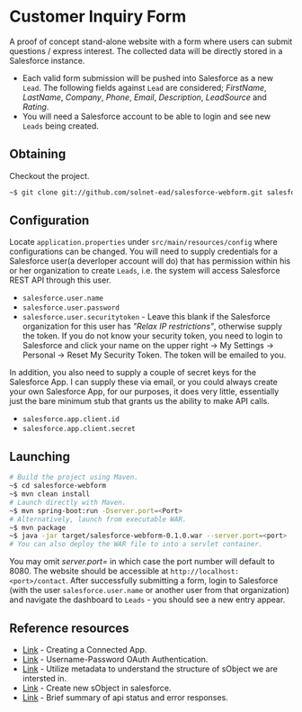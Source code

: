 # Customer Inquiry Form 
A proof of concept stand-alone website with a form where users can submit questions / express interest. The collected data will be directly stored in a Salesforce instance.
* Each valid form submission will be pushed into Salesforce as a new `Lead`. The following fields against `Lead` are considered; *FirstName*, *LastName*, *Company*, *Phone*, *Email*, *Description*, *LeadSource* and *Rating*.
* You will need a Salesforce account to be able to login and see new `Leads` being created.


## Obtaining
Checkout the project.
```sh
~$ git clone git://github.com/solnet-ead/salesforce-webform.git salesforce-webform
```


## Configuration
Locate `application.properties` under `src/main/resources/config` where configurations can be changed. 
You will need to supply credentials for a Salesforce user(a deverloper account will do) that has permission within his or her organization to create `Leads`, i.e. the system will access Salesforce REST API through this user.
* `salesforce.user.name`
* `salesforce.user.password`
* `salesforce.user.securitytoken` - Leave this blank if the Salesforce organization for this user has *"Relax IP restrictions"*, otherwise supply the token. If you do not know your security token, you need to login to Salesforce and click your name on the upper right -> My Settings -> Personal -> Reset My Security Token. The token will be emailed to you.

In addition, you also need to supply a couple of secret keys for the Salesforce App. I can supply these via email, or you could always create your own Salesforce App, for our purposes, it does very little, essentially just the bare minimum stub that grants us the ability to make API calls.
* `salesforce.app.client.id`
* `salesforce.app.client.secret`


## Launching
```sh
# Build the project using Maven.
~$ cd salesforce-webform
~$ mvn clean install
# Launch directly with Maven.
~$ mvn spring-boot:run -Dserver.port=<Port>
# Alternatively, launch from executable WAR.
~$ mvn package
~$ java -jar target/salesforce-webform-0.1.0.war --server.port=<port>
# You can also deploy the WAR file to into a servlet container.
```

You may omit *server.port=<Port>* in which case the port number will default to 8080. The website should be accessible at `http://localhost:<port>/contact`. After successfully submitting a form, login to Salesforce (with the user `salesforce.user.name` or another user from that organization) and navigate the dashboard to `Leads` - you should see a new entry appear.


## Reference resources
* [Link](https://help.salesforce.com/apex/HTViewHelpDoc?id=connected_app_create.htm&language=en_US) - Creating a Connected App.
* [Link](https://developer.salesforce.com/docs/atlas.en-us.api_rest.meta/api_rest/intro_understanding_username_password_oauth_flow.htm) - Username-Password OAuth Authentication.
* [Link](https://developer.salesforce.com/docs/atlas.en-us.api_rest.meta/api_rest/using_resources_working_with_object_metadata.htm) - Utilize metadata to understand the structure of sObject we are intersted in.
* [Link](https://developer.salesforce.com/docs/atlas.en-us.api_rest.meta/api_rest/dome_sobject_create.htm) - Create new sObject in salesforce.
* [Link](https://developer.salesforce.com/docs/atlas.en-us.api_rest.meta/api_rest/errorcodes.htm) - Brief summary of api status and error responses.

